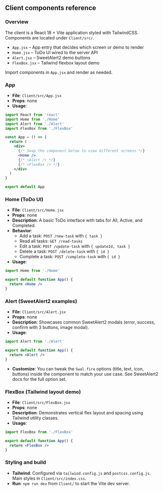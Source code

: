 ## Client components reference

### Overview
The client is a React 18 + Vite application styled with TailwindCSS. Components are located under `Client/src/`.

- `App.jsx` – App entry that decides which screen or demo to render
- `Home.jsx` – ToDo UI wired to the server API
- `Alert.jsx` – SweetAlert2 demo buttons
- `FlexBox.jsx` – Tailwind flexbox layout demo

Import components in `App.jsx` and render as needed.

### App
- **File**: `Client/src/App.jsx`
- **Props**: none
- **Usage**:
```jsx
import React from 'react'
import Home from './Home'
import Alert from './Alert'
import FlexBox from './FlexBox'

const App = () => {
  return (
    <div>
      {/* Swap the component below to view different screens */}
      <Home />
      {/* <Alert /> */}
      {/* <FlexBox /> */}
    </div>
  )
}

export default App
```

### Home (ToDo UI)
- **File**: `Client/src/Home.jsx`
- **Props**: none
- **Description**: A basic ToDo interface with tabs for All, Active, and Completed.
- **Behavior**:
  - Add a task: `POST /new-task` with `{ task }`
  - Read all tasks: `GET /read-tasks`
  - Edit a task: `POST /update-task` with `{ updateId, task }`
  - Delete a task: `POST /delete-task` with `{ id }`
  - Complete a task: `POST /complete-task` with `{ id }`
- **Usage**:
```jsx
import Home from './Home'

export default function App() {
  return <Home />
}
```

### Alert (SweetAlert2 examples)
- **File**: `Client/src/Alert.jsx`
- **Props**: none
- **Description**: Showcases common SweetAlert2 modals (error, success, confirm with 3 buttons, image modal).
- **Usage**:
```jsx
import Alert from './Alert'

export default function App() {
  return <Alert />
}
```
- **Customize**: You can tweak the `Swal.fire` options (title, text, icon, buttons) inside the component to match your use case. See SweetAlert2 docs for the full option set.

### FlexBox (Tailwind layout demo)
- **File**: `Client/src/FlexBox.jsx`
- **Props**: none
- **Description**: Demonstrates vertical flex layout and spacing using Tailwind utility classes.
- **Usage**:
```jsx
import FlexBox from './FlexBox'

export default function App() {
  return <FlexBox />
}
```

### Styling and build
- **Tailwind**: Configured via `tailwind.config.js` and `postcss.config.js`. Main styles in `Client/src/index.css`.
- **Run**: `npm run dev` from `Client/` to start the Vite dev server.